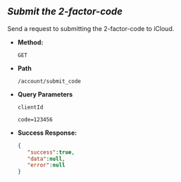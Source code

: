 *Submit the 2-factor-code*
----
  Send a request to submitting the 2-factor-code to iCloud.

* **Method:**

  `GET`
  
* **Path**

  `/account/submit_code`
  
* **Query Parameters**
   
   `clientId`
   
   `code=123456`

* **Success Response:**
    
    ```json
    {
       "success":true,
       "data":null,
       "error":null
    }
    ```